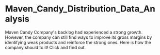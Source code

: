 # Maven_Candy_Distribution_Data_Analysis
Maven Candy Company's backlog had experienced a strong growth. However, the company can still find ways to improve its gross margins by identifying weak products and reinforce the strong ones. Here is how the company should to it!  Click and find out.
